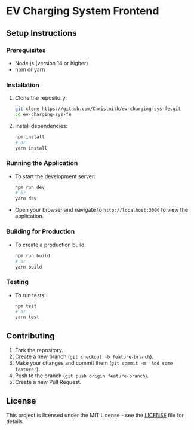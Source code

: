 # EV Charging System Frontend

## Setup Instructions

### Prerequisites

- Node.js (version 14 or higher)
- npm or yarn

### Installation

1. Clone the repository:

   ```bash
   git clone https://github.com/Christmith/ev-charging-sys-fe.git
   cd ev-charging-sys-fe
   ```

2. Install dependencies:
   ```bash
   npm install
   # or
   yarn install
   ```

### Running the Application

- To start the development server:

  ```bash
  npm run dev
  # or
  yarn dev
  ```

- Open your browser and navigate to `http://localhost:3000` to view the application.

### Building for Production

- To create a production build:
  ```bash
  npm run build
  # or
  yarn build
  ```

### Testing

- To run tests:
  ```bash
  npm test
  # or
  yarn test
  ```

## Contributing

1. Fork the repository.
2. Create a new branch (`git checkout -b feature-branch`).
3. Make your changes and commit them (`git commit -m 'Add some feature'`).
4. Push to the branch (`git push origin feature-branch`).
5. Create a new Pull Request.

## License

This project is licensed under the MIT License - see the [LICENSE](LICENSE) file for details.
